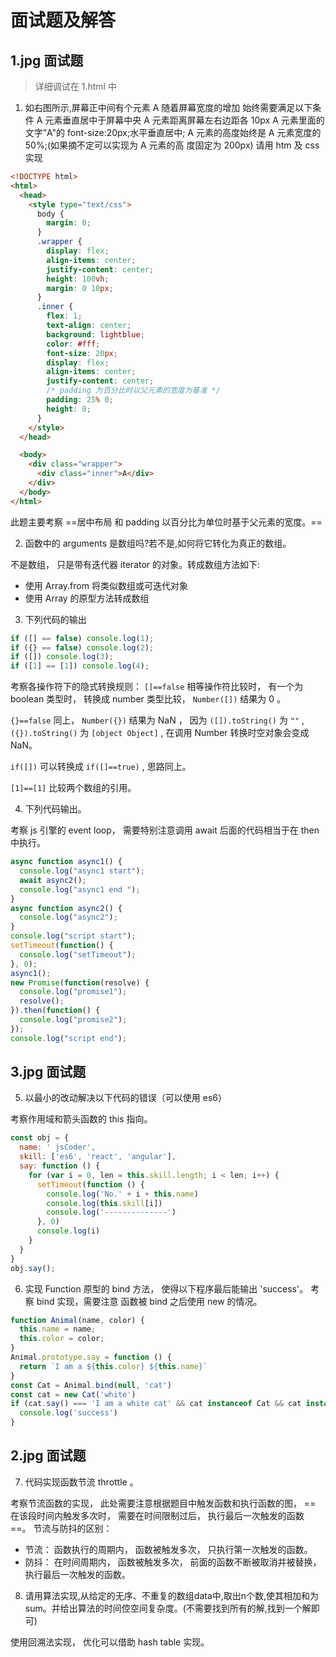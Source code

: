 # 面试题及解答

## 1.jpg 面试题

> 详细调试在 1.html 中

1. 如右图所示,屏幕正中间有个元素 A 随着屏幕宽度的增加
   始终需要满足以下条件
   A 元素垂直居中于屏幕中央
   A 元素距离屏幕左右边距各 10px
   A 元素里面的文字”A"的 font-size:20px;水平垂直居中;
   A 元素的高度始终是 A 元素宽度的 50%;(如果摘不定可以实现为 A 元素的高
   度固定为 200px)
   请用 htm 及 css 实现

```html
<!DOCTYPE html>
<html>
  <head>
    <style type="text/css">
      body {
        margin: 0;
      }
      .wrapper {
        display: flex;
        align-items: center;
        justify-content: center;
        height: 100vh;
        margin: 0 10px;
      }
      .inner {
        flex: 1;
        text-align: center;
        background: lightblue;
        color: #fff;
        font-size: 20px;
        display: flex;
        align-items: center;
        justify-content: center;
        /* padding 为百分比时以父元素的宽度为基准 */
        padding: 25% 0;
        height: 0;
      }
    </style>
  </head>

  <body>
    <div class="wrapper">
      <div class="inner">A</div>
    </div>
  </body>
</html>
```

此题主要考察 ==居中布局 和 padding 以百分比为单位时基于父元素的宽度。==

2. 函数中的 arguments 是数组吗?若不是,如何将它转化为真正的数组。

不是数组， 只是带有迭代器 iterator 的对象。转成数组方法如下:

- 使用 Array.from 将类似数组或可迭代对象
- 使用 Array 的原型方法转成数组

3. 下列代码的输出

```js
if ([] == false) console.log(1);
if ({} == false) console.log(2);
if ([]) console.log(3);
if ([1] == [1]) console.log(4);
```

考察各操作符下的隐式转换规则：
`[]==false` 相等操作符比较时， 有一个为 boolean 类型时， 转换成 number 类型比较， `Number([])` 结果为 0 。

`{}==false` 同上， `Number({})` 结果为 NaN ， 因为 `([]).toString()` 为 `""` , `({}).toString()` 为 `[object Object]` , 在调用 Number 转换时空对象会变成 NaN。

`if([])` 可以转换成 `if([]==true)` , 思路同上。

`[1]==[1]` 比较两个数组的引用。

4. 下列代码输出。

考察 js 引擎的 event loop， 需要特别注意调用 await 后面的代码相当于在 then 中执行。

```js
async function async1() {
  console.log("async1 start");
  await async2();
  console.log("async1 end ");
}
async function async2() {
  console.log("async2");
}
console.log("script start");
setTimeout(function() {
  console.log("setTimeout");
}, 0);
async1();
new Promise(function(resolve) {
  console.log("promise1");
  resolve();
}).then(function() {
  console.log("promise2");
});
console.log("script end");
```

## 3.jpg 面试题

5. 以最小的改动解决以下代码的错误（可以使用 es6）

考察作用域和箭头函数的 this 指向。

```js
const obj = {
  name: ' jsCoder',
  skill: ['es6', 'react', 'angular'],
  say: function () {
    for (var i = 0, len = this.skill.length; i < len; i++) {
      setTimeout(function () {
        console.log('No.' + i + this.name)
        console.log(this.skill[i])
        console.log('--------------')
      }, 0)
      console.log(i)
    }
  }
}
obj.say();
```

6.  实现 Function 原型的 bind 方法， 使得以下程序最后能输出 'success'。
考察 bind 实现，需要注意 函数被 bind 之后使用 new 的情况。
```js
function Animal(name, color) {
  this.name = name;
  this.color = color;
}
Animal.prototype.say = function () {
  return `I am a ${this.color} ${this.name}`
}
const Cat = Animal.bind(null, 'cat')
const cat = new Cat('white')
if (cat.say() === 'I am a white cat' && cat instanceof Cat && cat instanceof Animal) {
  console.log('success')
}
```


## 2.jpg 面试题

7. 代码实现函数节流 throttle 。

考察节流函数的实现， 此处需要注意根据题目中触发函数和执行函数的图， == 在该段时间内触发多次时， 需要在时间限制过后， 执行最后一次触发的函数 ==。
节流与防抖的区别：
  - 节流： 函数执行的周期内， 函数被触发多次， 只执行第一次触发的函数。
  - 防抖： 在时间周期内， 函数被触发多次， 前面的函数不断被取消并被替换， 执行最后一次触发的函数。

8. 请用算法实现,从给定的无序、不重复的数组data中,取出n个数,使其相加和为sum。并给出算法的时间倥空间复杂度。(不需要找到所有的解,找到一个解即可)

使用回溯法实现， 优化可以借助 hash table 实现。
````
